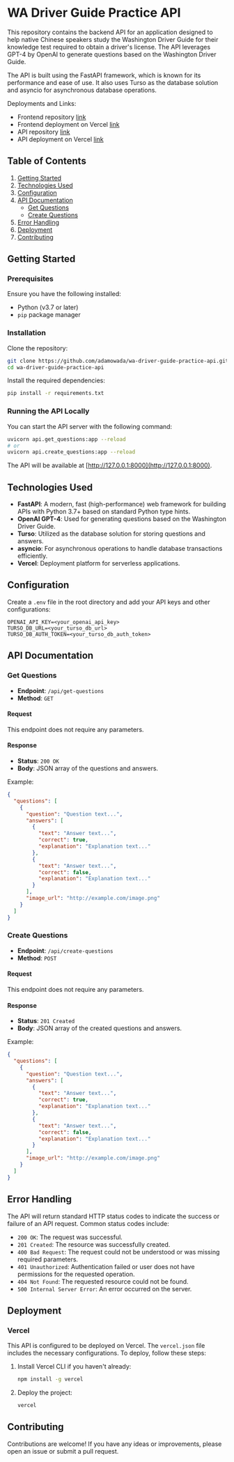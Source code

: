 # WA Driver Guide Practice API

This repository contains the backend API for an application designed to help native Chinese speakers study the Washington Driver Guide for their knowledge test required to obtain a driver's license. The API leverages GPT-4 by OpenAI to generate questions based on the Washington Driver Guide.

The API is built using the FastAPI framework, which is known for its performance and ease of use. It also uses Turso as the database solution and asyncio for asynchronous database operations.

Deployments and Links:

- Frontend repository [link](https://github.com/adamowada/wa-driver-guide-practice-frontend)
- Frontend deployment on Vercel [link](https://wa-driver-guide-practice-frontend.vercel.app/)
- API repository [link](https://github.com/adamowada/wa-driver-guide-practice-api)
- API deployment on Vercel [link](https://wa-driver-guide-practice-api.vercel.app/)

## Table of Contents

1. [Getting Started](#getting-started)
2. [Technologies Used](#technologies-used)
3. [Configuration](#configuration)
4. [API Documentation](#api-documentation)
   - [Get Questions](#get-questions)
   - [Create Questions](#create-questions)
5. [Error Handling](#error-handling)
6. [Deployment](#deployment)
7. [Contributing](#contributing)

## Getting Started

### Prerequisites

Ensure you have the following installed:
- Python (v3.7 or later)
- `pip` package manager

### Installation

Clone the repository:

```bash
git clone https://github.com/adamowada/wa-driver-guide-practice-api.git
cd wa-driver-guide-practice-api
```

Install the required dependencies:

```bash
pip install -r requirements.txt
```

### Running the API Locally

You can start the API server with the following command:

```bash
uvicorn api.get_questions:app --reload
# or
uvicorn api.create_questions:app --reload
```

The API will be available at [http://127.0.0.1:8000](http://127.0.0.1:8000).

## Technologies Used

- **FastAPI**: A modern, fast (high-performance) web framework for building APIs with Python 3.7+ based on standard Python type hints.
- **OpenAI GPT-4**: Used for generating questions based on the Washington Driver Guide.
- **Turso**: Utilized as the database solution for storing questions and answers.
- **asyncio**: For asynchronous operations to handle database transactions efficiently.
- **Vercel**: Deployment platform for serverless applications.

## Configuration

Create a `.env` file in the root directory and add your API keys and other configurations:

```env
OPENAI_API_KEY=<your_openai_api_key>
TURSO_DB_URL=<your_turso_db_url>
TURSO_DB_AUTH_TOKEN=<your_turso_db_auth_token>
```

## API Documentation

### Get Questions

- **Endpoint**: `/api/get-questions`
- **Method**: `GET`

#### Request

This endpoint does not require any parameters.

#### Response

- **Status**: `200 OK`
- **Body**: JSON array of the questions and answers.

Example:

```json
{
  "questions": [
    {
      "question": "Question text...",
      "answers": [
        {
          "text": "Answer text...",
          "correct": true,
          "explanation": "Explanation text..."
        },
        {
          "text": "Answer text...",
          "correct": false,
          "explanation": "Explanation text..."
        }
      ],
      "image_url": "http://example.com/image.png"
    }
  ]
}
```

### Create Questions

- **Endpoint**: `/api/create-questions`
- **Method**: `POST`

#### Request

This endpoint does not require any parameters.

#### Response

- **Status**: `201 Created`
- **Body**: JSON array of the created questions and answers.

Example:

```json
{
  "questions": [
    {
      "question": "Question text...",
      "answers": [
        {
          "text": "Answer text...",
          "correct": true,
          "explanation": "Explanation text..."
        },
        {
          "text": "Answer text...",
          "correct": false,
          "explanation": "Explanation text..."
        }
      ],
      "image_url": "http://example.com/image.png"
    }
  ]
}
```

## Error Handling

The API will return standard HTTP status codes to indicate the success or failure of an API request. Common status codes include:

- `200 OK`: The request was successful.
- `201 Created`: The resource was successfully created.
- `400 Bad Request`: The request could not be understood or was missing required parameters.
- `401 Unauthorized`: Authentication failed or user does not have permissions for the requested operation.
- `404 Not Found`: The requested resource could not be found.
- `500 Internal Server Error`: An error occurred on the server.

## Deployment

### Vercel

This API is configured to be deployed on Vercel. The `vercel.json` file includes the necessary configurations. To deploy, follow these steps:

1. Install Vercel CLI if you haven't already:

   ```bash
   npm install -g vercel
   ```

2. Deploy the project:

   ```bash
   vercel
   ```

## Contributing

Contributions are welcome! If you have any ideas or improvements, please open an issue or submit a pull request.
